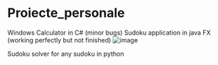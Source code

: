 # Proiecte_personale

Windows Calculator in C# (minor bugs)
Sudoku application in java FX (working perfectly but not finished)
![image](https://user-images.githubusercontent.com/100803383/201763208-e18a4537-cb2c-4c35-8487-56a9e30cb83c.png)

Sudoku solver for any sudoku in python 
